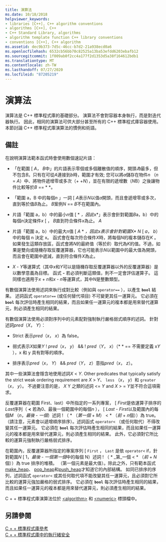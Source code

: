 ```yaml
---
title: 演算法
ms.date: 10/18/2018
helpviewer_keywords:
- libraries [C++], C++ algorithm conventions
- algorithms [C++], C++
- C++ Standard Library, algorithms
- algorithm template function C++ library conventions
- conventions [C++], C++ algorithm
ms.assetid: dec9b373-7d5c-46cc-b7d2-21a938ecd0a6
ms.openlocfilehash: 6532cb56bb70c82525a13ba53efdd6203ebafb12
ms.sourcegitcommit: 1f009ab0f2cc4a177f2d1353d5a38f164612bdb1
ms.translationtype: MT
ms.contentlocale: zh-TW
ms.lasthandoff: 07/27/2020
ms.locfileid: "87205219"
---
```

# <a name="algorithms"></a>演算法

演算法是 C++ 標準程式庫的基礎部分。 演算法不會對容器本身執行，而是對迭代器執行。 因此，相同的演算法可供大部分甚至所有的 C++ 標準程式庫容器使用。 本節討論 C++ 標準程式庫演算法的慣例和術語。

## <a name="remarks"></a>備註

在說明演算法範本函式時會使用數個速記片語：

- 「在範圍 \[ *A*， *B*中」的片語表示零個或多個離散值的順序，開頭*為*最多，但不包含*B*。只有在可從*A*連接到*b*時，範圍才有效; 您可以將*a*儲存在物件*n* （*n*  =  *A*）中、將物件遞增零或多次（+ +*N*），並在有限的遞增數（*N*B）之後讓物件比較等於*B*  ==  * *。

- 「範圍 a，B 中的每個*n* 」一詞 \[ *A*表示*N*以值*a*開頭，而且會遞增零或多次，直到等於值*B*為止。 *B*案例*N*  ==  *B*不在範圍內。

- 片語「範圍 a，b）中的最小*n*值 \[ * *，因此*x*」表示會針對範圍*B*a，b）中的每個*n*決定條件*x* \[ ， *B*直到符合條件*x*為止。 *A*

- 片語「範圍 a，b）中的最大*n*值 \[ *A* * *，因此*x*表示會針對範圍*X* *N* \[ *a*， *b*）中的每個 n 決定 x。 函式會在每次符合條件*X*時，將每個*N*的複本儲存在*K* 。 如果發生這類存放區，函式會將*N*的最終值（等於*B*）取代為*K*的值。不過，如果是雙向或隨機存取反覆運算器，它也可能表示*N*以範圍中的最大值為開頭，而且會在範圍中遞減，直到符合條件*X*為止。

- *X*  -  *Y*等運算式（其中*x*和*Y*可以是隨機存取反覆運算器以外的反覆運算器）是以數學意義為目標。 函式 **-** 若必須判斷這類值，則不一定會評估運算子。 這同樣也適用于*x*  +  *n*和*x*  -  *n*等運算式，其中*N*是整數類型。

有數個演算法使用述詞來執行成對比較（例如與 `operator==` ），以產生 **`bool`** 結果。 述詞函式 `operator==` (或任何替代項目) 不可變更其任一運算元。 它必須在 **`bool`** 每次評估時產生相同的結果，而且如果任一運算元的複本都是用來替代運算元，則必須產生相同的結果。

有數個演算法使用必須對序列中的元素配對強制執行嚴格弱式順序的述詞。 針對述詞*pred*（*X*， *Y*）：

- Strict 表示*pred*（*x*， *x*）為 false。

- 弱式表示*X*如果*Y* \! *pred*（*x*， *y*）  && \! *pred*（*Y*， *x*）（* *  ==  不需要定義 x*Y* ），x 和 y 具有對等的順序。

- 排序表示*pred*（*x*， *Y*）  && *pred*（*Y*， *z*）意指*pred*（*x*， *z*）。

其中一些演算法會隱含地使用述詞*X* \< *Y*. Other predicates that typically satisfy the strict weak ordering requirement are *X* > *Y*、 `less` （*x*， *y*）和 `greater` （*x*， *y*）。 不過要注意的是， *X* Y 之類的述詞 \<= *Y* and *X* > =  *Y*並不符合這項需求。

反覆運算器在範圍 First、last）中所指定的一系列專案， \[ *First*是依運算子排序的*Last*序列（ **<** 若為0、最後一個範圍中的每個*n* ）， \[ *Last*  -  *First*以及範圍內的每個*M* （*n*，*最後*  -  *一個*）述詞 \! （ \* （*第一個*  +  *M*） < \* （*前*  +  *n*個））為 true。 （請注意，元素會以遞增順序排序）。述詞函式 `operator<` （或任何取代）不得改變其任一運算元。 它必須在 **`bool`** 每次評估時產生相同的結果，而且如果任一運算元的複本都是用來替代運算元，則必須產生相同的結果。 此外，它必須對它所比較的運算元強制執行嚴格弱式排序。

在範圍內，反覆運算器所指定的專案序列 \[ `First` ， `Last` 是依 `operator<` if，針對範圍*N* \[ 1，*最後*  -  *一個第一個*中的每個 N）述詞 \! （ \* _第_一個  <  \* （*前*  +  *N*個））為 true 排序的堆積。 （第一個元素是最大值）。除此之外，只有範本函式[make_heap](algorithm-functions.md#make_heap)、 [pop_heap](algorithm-functions.md#pop_heap)和[push_heap](algorithm-functions.md#push_heap)才知道它的內部結構。 如同已排序的序列，述詞函式 `operator<` 或其任何取代項不能改變其任一運算元，且必須對它所比較的運算元強加嚴格的弱式排序。 它必須在 **`bool`** 每次評估時產生相同的結果，而且如果任一運算元的複本都是用來替代運算元，則必須產生相同的結果。

C + + 標準程式庫演算法位於 [\<algorithm>](algorithm.md) 和 [\<numeric>](numeric.md) 標頭檔中。

## <a name="see-also"></a>另請參閱

[C + + 標準程式庫參考](cpp-standard-library-reference.md)\
[C + + 標準程式庫中的執行緒安全](thread-safety-in-the-cpp-standard-library.md)
